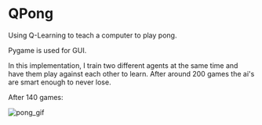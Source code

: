 # QPong
Using Q-Learning to teach a computer to play pong.

Pygame is used for GUI.

In this implementation, I train two different agents at the same time and have them play against each other to learn.
After around 200 games the ai's are smart enough to never lose.

After 140 games:

![pong_gif](https://user-images.githubusercontent.com/37464482/62409490-aaf3fe00-b61b-11e9-8e9a-327b29bd2e9d.gif)

